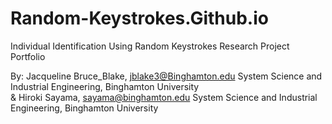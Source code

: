 # Random-Keystrokes.Github.io
Individual Identification Using Random Keystrokes Research Project Portfolio

By: Jacqueline Bruce_Blake, jblake3@Binghamton.edu System Science and Industrial Engineering, Binghamton University  
    & Hiroki Sayama, sayama@binghamton.edu System Science and Industrial Engineering, Binghamton University
